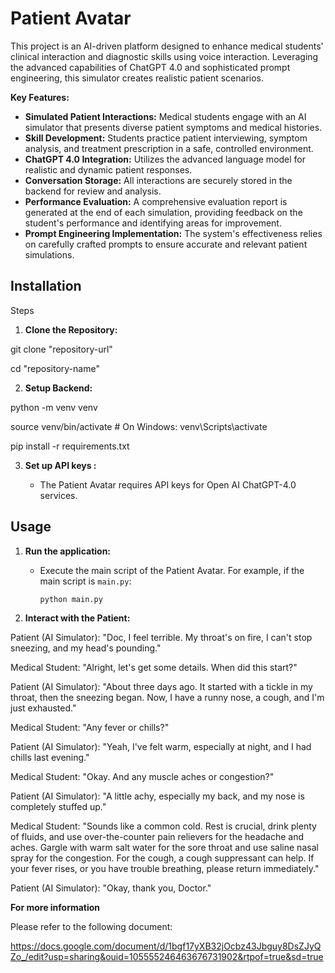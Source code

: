 # Patient Avatar

This project is an AI-driven platform designed to enhance medical students' clinical interaction and diagnostic skills using voice interaction. Leveraging the advanced capabilities of ChatGPT 4.0 and sophisticated prompt engineering, this simulator creates realistic patient scenarios.


**Key Features:**

* **Simulated Patient Interactions:** Medical students engage with an AI simulator that presents diverse patient symptoms and medical histories.
* **Skill Development:** Students practice patient interviewing, symptom analysis, and treatment prescription in a safe, controlled environment.
* **ChatGPT 4.0 Integration:** Utilizes the advanced language model for realistic and dynamic patient responses.
* **Conversation Storage:** All interactions are securely stored in the backend for review and analysis.
* **Performance Evaluation:** A comprehensive evaluation report is generated at the end of each simulation, providing feedback on the student's performance and identifying areas for improvement.
* **Prompt Engineering Implementation:** The system's effectiveness relies on carefully crafted prompts to ensure accurate and relevant patient simulations.
  

## Installation

Steps
1. **Clone the Repository:**

  git clone "repository-url"
  
  cd "repository-name"

2. **Setup Backend:**
 
python -m venv venv

source venv/bin/activate  # On Windows: venv\\Scripts\\activate

pip install -r requirements.txt


3.  **Set up API keys :**

    * The Patient Avatar requires API keys for Open AI ChatGPT-4.0 services. 
      

## Usage

1.  **Run the application:**

    * Execute the main script of the Patient Avatar. For example, if the main script is `main.py`:

        ```bash
        python main.py
        ```

2.  **Interact with the Patient:**

Patient (AI Simulator): "Doc, I feel terrible. My throat's on fire, I can't stop sneezing, and my head's pounding."

Medical Student: "Alright, let's get some details. When did this start?"

Patient (AI Simulator): "About three days ago. It started with a tickle in my throat, then the sneezing began. Now, I have a runny nose, a cough, and I'm just exhausted."

Medical Student: "Any fever or chills?"

Patient (AI Simulator): "Yeah, I've felt warm, especially at night, and I had chills last evening."

Medical Student: "Okay. And any muscle aches or congestion?"

Patient (AI Simulator): "A little achy, especially my back, and my nose is completely stuffed up."

Medical Student: "Sounds like a common cold. Rest is crucial, drink plenty of fluids, and use over-the-counter pain relievers for the headache and aches. Gargle with warm salt water for the sore throat and use saline nasal spray for the congestion. For the cough, a cough suppressant can help. If your fever rises, or you have trouble breathing, please return immediately."

Patient (AI Simulator): "Okay, thank you, Doctor."

**For more information** 

Please refer to the following document: 

https://docs.google.com/document/d/1bgf17yXB32jOcbz43Jbguy8DsZJyQZo_/edit?usp=sharing&ouid=105555246463676731902&rtpof=true&sd=true

   





